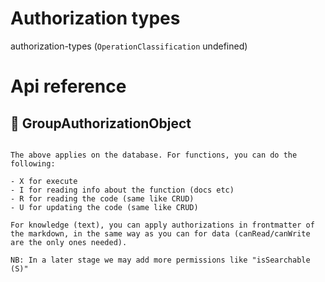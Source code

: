 # Authorization types

authorization-types (`OperationClassification` undefined)



# Api reference

## 🔹 GroupAuthorizationObject

```

The above applies on the database. For functions, you can do the following:

- X for execute
- I for reading info about the function (docs etc)
- R for reading the code (same like CRUD)
- U for updating the code (same like CRUD)

For knowledge (text), you can apply authorizations in frontmatter of the markdown, in the same way as you can for data (canRead/canWrite are the only ones needed).

NB: In a later stage we may add more permissions like "isSearchable (S)"







